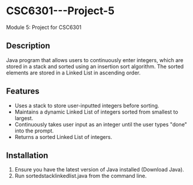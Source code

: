 # CSC6301---Project-5
Module 5: Project for CSC6301

## Description
Java program that allows users to continuously enter integers, which are stored in a stack and sorted using an insertion sort algorithm. The sorted elements are stored in a Linked List in ascending order.

## Features
- Uses a stack to store user-inputted integers before sorting.
- Maintains a dynamic Linked List of integers sorted from smallest to largest.
- Continuously takes user input as an integer until the user types "done" into the prompt.
- Returns a sorted Linked List of integers.

## Installation

1. Ensure you have the latest version of Java installed (Download Java).
2. Run sortedstacklinkedlist.java from the command line.







